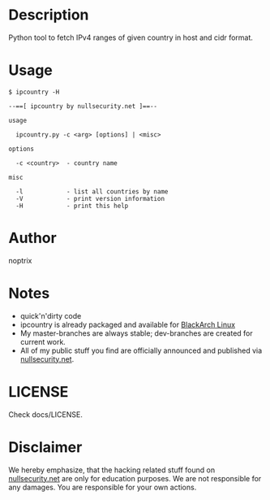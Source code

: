 # Description

Python tool to fetch IPv4 ranges of given country in host and cidr format.

# Usage

```
$ ipcountry -H

--==[ ipcountry by nullsecurity.net ]==--

usage

  ipcountry.py -c <arg> [options] | <misc>

options

  -c <country>  - country name

misc

  -l            - list all countries by name
  -V            - print version information
  -H            - print this help

```

# Author

noptrix

# Notes

- quick'n'dirty code
- ipcountry is already packaged and available for [BlackArch Linux](https://www.blackarch.org/)
- My master-branches are always stable; dev-branches are created for current work.
- All of my public stuff you find are officially announced and published via [nullsecurity.net](https://www.nullsecurity.net).

# LICENSE

Check docs/LICENSE.

# Disclaimer

We hereby emphasize, that the hacking related stuff found on
[nullsecurity.net](http://nullsecurity.net) are only for education purposes.
We are not responsible for any damages. You are responsible for your own
actions.

